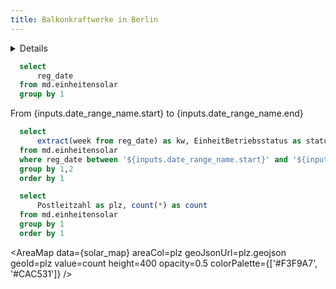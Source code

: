 ```yaml
---
title: Balkonkraftwerke in Berlin
---
```


<Details title='Registrierungen pro Woche'>

Anzahl aller registrierten Balkonkraftwerke
</Details>

```sql solar_dates
  select
      reg_date
  from md.einheitensolar
  group by 1
```

<DateRange
    name=date_range_name
    data={solar_dates}
    dates=reg_date
/>

From {inputs.date_range_name.start} to {inputs.date_range_name.end}

```sql solar
  select
      extract(week from reg_date) as kw, EinheitBetriebsstatus as status, count(*) as count
  from md.einheitensolar
  where reg_date between '${inputs.date_range_name.start}' and '${inputs.date_range_name.end}'
  group by 1,2
  order by 1
```

<BarChart 
    data={solar}
    x=kw
    y=count
    title="BKW pro Kalenderwoche"
    series=status
/>

```sql solar_map
  select
      Postleitzahl as plz, count(*) as count
  from md.einheitensolar
  group by 1
  order by 1
```

<AreaMap 
    data={solar_map} 
    areaCol=plz
    geoJsonUrl=plz.geojson
    geoId=plz
    value=count
    height=400
    opacity=0.5
    colorPalette={['#F3F9A7', '#CAC531']}
/>

